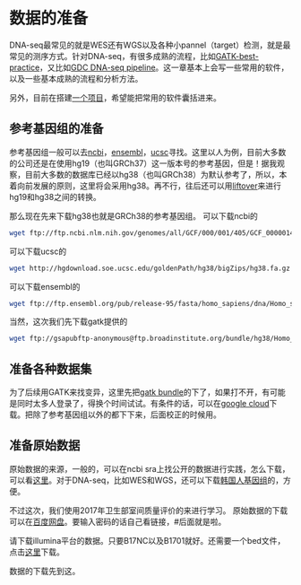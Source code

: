 # 数据的准备

DNA-seq最常见的就是WES还有WGS以及各种小pannel（target）检测，就是最常见的测序方式。针对DNA-seq，有很多成熟的流程，比如[GATK-best-practice](https://software.broadinstitute.org/gatk/best-practices/workflow?id=11145)，又比如[GDC DNA-seq pipeline](https://docs.gdc.cancer.gov/Data/Bioinformatics_Pipelines/DNA_Seq_Variant_Calling_Pipeline/)。这一章基本上会写一些常用的软件，以及一些基本成熟的流程和分析方法。

另外，目前在搭建[一个项目](https://github.com/pzweuj/DNApipeline)，希望能把常用的软件囊括进来。

## 参考基因组的准备
参考基因组一般可以去[ncbi](https://www.ncbi.nlm.nih.gov/)，[ensembl](http://www.ensembl.org/index.html)，[ucsc](http://www.genomaize.org/)寻找。这里以人为例，目前大多数的公司还是在使用hg19（也叫GRCh37）这一版本号的参考基因，但是！据我观察，目前大多数的数据库已经以hg38（也叫GRCh38）为默认参考了，所以，本着向前发展的原则，这里将会采用hg38。再不行，往后还可以用[liftover](http://www.genomaize.org/cgi-bin/hgLiftOver)来进行hg19和hg38之间的转换。

那么现在先来下载hg38也就是GRCh38的参考基因组。
可以下载ncbi的
```bash
wget ftp://ftp.ncbi.nlm.nih.gov/genomes/all/GCF/000/001/405/GCF_000001405.38_GRCh38.p12/GCF_000001405.38_GRCh38.p12_genomic.fna.gz
```

可以下载ucsc的
```bash
wget http://hgdownload.soe.ucsc.edu/goldenPath/hg38/bigZips/hg38.fa.gz
```

可以下载ensembl的
```bash
wget ftp://ftp.ensembl.org/pub/release-95/fasta/homo_sapiens/dna/Homo_sapiens.GRCh38.dna.primary_assembly.fa.gz
```

当然，这次我们先下载gatk提供的
```bash
wget ftp://gsapubftp-anonymous@ftp.broadinstitute.org/bundle/hg38/Homo_sapiens_assembly38.fasta.gz
```

## 准备各种数据集
为了后续用GATK来找变异，这里先把[gatk bundle](ftp://gsapubftp-anonymous@ftp.broadinstitute.org/bundle/)的下了，如果打不开，有可能是同时太多人登录了，得换个时间试试。有条件的话，可以在[google cloud](https://console.cloud.google.com/storage/browser/genomics-public-data/resources/broad/hg38/v0)下载。把除了参考基因组以外的都下下来，后面校正的时候用。

## 准备原始数据
原始数据的来源，一般的，可以在ncbi sra上找公开的数据进行实践，怎么下载，可以看[这里](https://pzweuj.github.io/2019/02/13/NCBI-SRA.html)。对于DNA-seq，比如WES和WGS，还可以下载[韩国人基因组](https://pzweuj.github.io/2018/11/16/KPGP.html)的，方便。

不过这次，我们使用2017年卫生部室间质量评价的来进行学习。
原始数据的下载可以在[百度网盘](https://pan.baidu.com/s/1_l3U8_7zURGdDckKCk4PVQ#d4df)。要输入密码的话自己看链接，#后面就是啦。

请下载illumina平台的数据。只要B17NC以及B1701就好。还需要一个bed文件，点击[这里](https://github.com/pzweuj/pzweuj.github.io/raw/master/downloads/OCP_Target.bed)下载。

数据的下载先到这。
